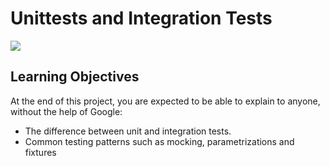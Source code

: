 # Unittests and Integration Tests
![](alx.gif)
## Learning Objectives

At the end of this project, you are expected to be able to explain to anyone, without the help of Google:

* The difference between unit and integration tests.
* Common testing patterns such as mocking, parametrizations and fixtures
